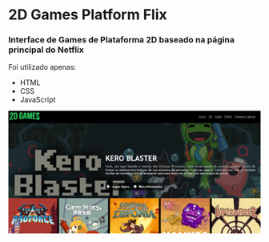 # 2D Games Platform Flix
### Interface de Games de Plataforma 2D baseado na página principal do Netflix
 
 Foi utilizado apenas:
 - HTML
 - CSS
 - JavaScript

![Imagem do site](img/pagina.png)
